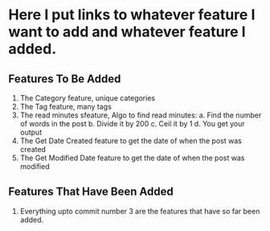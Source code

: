 # Here I put links to whatever feature I want to add and whatever feature I added.

## Features To Be Added

1. The Category feature, unique categories
2. The Tag feature, many tags
3. The read minutes sfeature, Algo to find read minutes:
   a. Find the number of words in the post
   b. Divide it by 200
   c. Ceil it by 1
   d. You get your output
4. The Get Date Created feature to get the date of when the post was created
5. The Get Modified Date feature to get the date of when the post was modified


## Features That Have Been Added

1. Everything upto commit number 3 are the features that have so far been added.